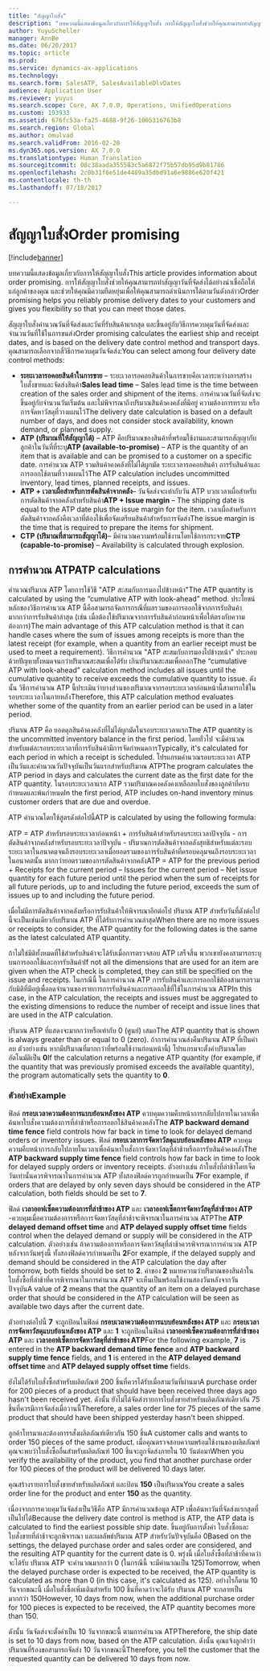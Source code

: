 ```yaml
---
title: "สัญญาใบสั่ง"
description: "บทความนี้แสดงข้อมูลเกี่ยวกับการให้สัญญาใบสั่ง การให้สัญญาใบสั่งช่วยให้คุณสามารถทำสัญญาวันที่จัดส่งได้อย่างน่าเชื่อถือให้แก่ลูกค้าของคุณ และช่วยให้คุณมีความยืดหยุ่นเพื่อให้คุณสามารถดำเนินการได้ตามวันดังกล่าว"
author: YuyuScheller
manager: AnnBe
ms.date: 06/20/2017
ms.topic: article
ms.prod: 
ms.service: dynamics-ax-applications
ms.technology: 
ms.search.form: SalesATP, SalesAvailableDlvDates
audience: Application User
ms.reviewer: yuyus
ms.search.scope: Core, AX 7.0.0, Operations, UnifiedOperations
ms.custom: 193933
ms.assetid: 676fc53a-fa25-4688-9f26-1005316763b8
ms.search.region: Global
ms.author: omulvad
ms.search.validFrom: 2016-02-28
ms.dyn365.ops.version: AX 7.0.0
ms.translationtype: Human Translation
ms.sourcegitcommit: 08c38aada355583c5a6872f75b57db95d9b81786
ms.openlocfilehash: 2c0b31f6e51de4489a35dbd91a6e9886e620f421
ms.contentlocale: th-th
ms.lasthandoff: 07/18/2017

---
```


# <a name="order-promising"></a><span data-ttu-id="44fd4-104">สัญญาใบสั่ง</span><span class="sxs-lookup"><span data-stu-id="44fd4-104">Order promising</span></span>

[!include[banner](../includes/banner.md)]


<span data-ttu-id="44fd4-105">บทความนี้แสดงข้อมูลเกี่ยวกับการให้สัญญาใบสั่ง</span><span class="sxs-lookup"><span data-stu-id="44fd4-105">This article provides information about order promising.</span></span> <span data-ttu-id="44fd4-106">การให้สัญญาใบสั่งช่วยให้คุณสามารถทำสัญญาวันที่จัดส่งได้อย่างน่าเชื่อถือให้แก่ลูกค้าของคุณ และช่วยให้คุณมีความยืดหยุ่นเพื่อให้คุณสามารถดำเนินการได้ตามวันดังกล่าว</span><span class="sxs-lookup"><span data-stu-id="44fd4-106">Order promising helps you reliably promise delivery dates to your customers and gives you flexibility so that you can meet those dates.</span></span>

<span data-ttu-id="44fd4-107">สัญญาใบสั่งคำนวณวันที่จัดส่งและวันที่รับสินค้าแรกสุด และขึ้นอยู่กับวิธีการควบคุมวันที่จัดส่งและจำนวนวันที่ใช้ในการขนส่ง</span><span class="sxs-lookup"><span data-stu-id="44fd4-107">Order promising calculates the earliest ship and receipt dates, and is based on the delivery date control method and transport days.</span></span> <span data-ttu-id="44fd4-108">คุณสามารถเลือกจากสี่วิธีการควบคุมวันจัดส่ง:</span><span class="sxs-lookup"><span data-stu-id="44fd4-108">You can select among four delivery date control methods:</span></span>

-   <span data-ttu-id="44fd4-109">**ระยะเวลารอคอยสินค้าในการขาย** – ระยะเวลารอคอยสินค้าในการขายคือเวลาระหว่างการสร้างใบสั่งขายและจัดส่งสินค้า</span><span class="sxs-lookup"><span data-stu-id="44fd4-109">**Sales lead time** – Sales lead time is the time between creation of the sales order and shipment of the items.</span></span> <span data-ttu-id="44fd4-110">การคำนวณวันที่จัดส่งจะขึ้นอยู่กับจำนวนวันเริ่มต้น และไม่พิจารณาถึงปริมาณสินค้าคงคลังที่มีอยู่ ความต้องการทราบ หรือการจัดหาวัสดุที่วางแผนไว้</span><span class="sxs-lookup"><span data-stu-id="44fd4-110">The delivery date calculation is based on a default number of days, and does not consider stock availability, known demand, or planned supply.</span></span>
-   <span data-ttu-id="44fd4-111">**ATP (ปริมาณที่ให้สัญญาได้)** – ATP คือปริมาณของสินค้าที่พร้อมใช้งานและสามารถสัญญากับลูกค้าในวันที่ที่ระบุ</span><span class="sxs-lookup"><span data-stu-id="44fd4-111">**ATP (available-to-promise)** – ATP is the quantity of an item that is available and can be promised to a customer on a specific date.</span></span> <span data-ttu-id="44fd4-112">การคำนวณ ATP รวมสินค้าคงคลังที่ไม่ได้ผูกมัด ระยะเวลารอคอยสินค้า การรับสินค้าและการออกใช้ตามที่วางแผนไว้</span><span class="sxs-lookup"><span data-stu-id="44fd4-112">The ATP calculation includes uncommitted inventory, lead times, planned receipts, and issues.</span></span>
-   <span data-ttu-id="44fd4-113">**ATP + เวลาเผื่อสำหรับการตัดสินค้าจากคลัง**– วันจัดส่งจะเท่ากับวัน ATP บวกเวลาเผื่อสำหรับการตัดสินค้าจากคลังสำหรับสินค้า</span><span class="sxs-lookup"><span data-stu-id="44fd4-113">**ATP + Issue margin** – The shipping date is equal to the ATP date plus the issue margin for the item.</span></span> <span data-ttu-id="44fd4-114">เวลาเผื่อสำหรับการตัดสินค้าจากคลังคือเวลาที่ต้องใช้เพื่อจัดเตรียมสินค้าสำหรับการจัดส่ง</span><span class="sxs-lookup"><span data-stu-id="44fd4-114">The issue margin is the time that is required to prepare the items for shipment.</span></span>
-   <span data-ttu-id="44fd4-115">**CTP (ปริมาณที่สามารถสัญญาได้)**– มีคำนวณความพร้อมใช้งานโดยใช้การกระจาย</span><span class="sxs-lookup"><span data-stu-id="44fd4-115">**CTP (capable-to-promise)** – Availability is calculated through explosion.</span></span>

## <a name="atp-calculations"></a><span data-ttu-id="44fd4-116">การคำนวณ ATP</span><span class="sxs-lookup"><span data-stu-id="44fd4-116">ATP calculations</span></span>
<span data-ttu-id="44fd4-117">คำนวณปริมาณ ATP โดยการใช้วิธี "ATP สะสมกับการมองไปข้างหน้า"</span><span class="sxs-lookup"><span data-stu-id="44fd4-117">The ATP quantity is calculated by using the “cumulative ATP with look-ahead” method.</span></span> <span data-ttu-id="44fd4-118">ประโยชน์หลักของวิธีการคำนวณ ATP นี้คือสามารถจัดการกรณีที่ผลรวมของการออกใช้จากการรับสินค้ามากกว่าการรับสินค้าล่าสุด (เช่น เมื่อต้องใช้ปริมาณจากการรับสินค้าก่อนหน้าเพื่อให้ตรงกับความต้องการ)</span><span class="sxs-lookup"><span data-stu-id="44fd4-118">The main advantage of this ATP calculation method is that it can handle cases where the sum of issues among receipts is more than the latest receipt (for example, when a quantity from an earlier receipt must be used to meet a requirement).</span></span> <span data-ttu-id="44fd4-119">วิธีการคำนวณ "ATP สะสมกับการมองไปข้างหน้า" ประกอบด้วยปัญหาทั้งหมดจนกว่าปริมาณสะสมเพื่อได้รับ เกินปริมาณสะสมเพื่อออก</span><span class="sxs-lookup"><span data-stu-id="44fd4-119">The “cumulative ATP with look-ahead” calculation method includes all issues until the cumulative quantity to receive exceeds the cumulative quantity to issue.</span></span> <span data-ttu-id="44fd4-120">ดังนั้น วิธีการคำนวณ ATP นี้ประเมินว่าบางส่วนของปริมาณจากรอบระยะเวลาก่อนหน้านี้สามารถใช้ในรอบระยะเวลาในภายหลัง</span><span class="sxs-lookup"><span data-stu-id="44fd4-120">Therefore, this ATP calculation method evaluates whether some of the quantity from an earlier period can be used in a later period.</span></span>  

<span data-ttu-id="44fd4-121">ปริมาณ ATP คือ ยอดดุลสินค้าคงคลังที่ไม่ได้ผูกมัดในรอบระยะเวลาแรก</span><span class="sxs-lookup"><span data-stu-id="44fd4-121">The ATP quantity is the uncommitted inventory balance in the first period.</span></span> <span data-ttu-id="44fd4-122">โดยทั่วไป จะมีคำนวณสำหรับแต่ละรอบระยะเวลาที่การรับสินค้ามีการจัดกำหนดการ</span><span class="sxs-lookup"><span data-stu-id="44fd4-122">Typically, it's calculated for each period in which a receipt is scheduled.</span></span> <span data-ttu-id="44fd4-123">โปรแกรมคำนวณรอบระยะเวลา ATP เป็นวันและคำนวณวันปัจจุบันเป็นวันแรกสำหรับปริมาณ ATP</span><span class="sxs-lookup"><span data-stu-id="44fd4-123">The program calculates the ATP period in days and calculates the current date as the first date for the ATP quantity.</span></span> <span data-ttu-id="44fd4-124">ในรอบระยะเวลาแรก ATP รวมปริมาณคงคลังคงเหลือลบใบสั่งของลูกค้าที่ครบกำหนดและพ้นกำหนด</span><span class="sxs-lookup"><span data-stu-id="44fd4-124">In the first period, ATP includes on-hand inventory minus customer orders that are due and overdue.</span></span>  

<span data-ttu-id="44fd4-125">ATP คำนวณโดยใช้สูตรดังต่อไปนี้</span><span class="sxs-lookup"><span data-stu-id="44fd4-125">ATP is calculated by using the following formula:</span></span>  

<span data-ttu-id="44fd4-126">ATP = ATP สำหรับรอบระยะเวลาก่อนหน้า + การรับสินค้าสำหรับรอบระยะเวลาปัจจุบัน - การตัดสินค้าจากคลังสำหรับรอบระยะเวลาปัจจุบัน - ปริมาณการตัดสินค้าจากคลังสุทธิสำหรับแต่ละรอบระยะเวลาในอนาคตจนถึงรอบระยะเวลาเมื่อยอดรวมของการรับสินค้าที่ครอบคลุมจนถึงรอบระยะเวลาในอนาคตนั้น มากกว่ายอดรวมของการตัดสินค้าจากคลัง</span><span class="sxs-lookup"><span data-stu-id="44fd4-126">ATP = ATP for the previous period + Receipts for the current period – Issues for the current period – Net issue quantity for each future period until the period when the sum of receipts for all future periods, up to and including the future period, exceeds the sum of issues up to and including the future period.</span></span>  

<span data-ttu-id="44fd4-127">เมื่อไม่มีการตัดสินค้าจากคลังหรือการรับสินค้าให้พิจารณาอีกต่อไป ปริมาณ ATP สำหรับวันที่ดังต่อไปนี้จะเป็นเช่นเดียวกับปริมาณ ATP ที่ได้รับการคำนวณล่าสุด</span><span class="sxs-lookup"><span data-stu-id="44fd4-127">When there are no more issues or receipts to consider, the ATP quantity for the following dates is the same as the latest calculated ATP quantity.</span></span>  

<span data-ttu-id="44fd4-128">ถ้าไม่ใช่มิติทั้งหมดที่ใช้สำหรับสินค้าจะได้รับเมื่อการตรวจสอบ ATP เสร็จสิ้น พวกเขายังคงสามารถระบุบนการออกใช้และการรับสินค้า</span><span class="sxs-lookup"><span data-stu-id="44fd4-128">If not all the dimensions that are used for an item are given when the ATP check is completed, they can still be specified on the issue and receipts.</span></span> <span data-ttu-id="44fd4-129">ในกรณีนี้ ในการคำนวณ ATP การรับสินค้าและการออกใช้ต้องสามารถรวมกับมิติที่มีอยู่เพื่อลดจำนวนของรายการการรับสินค้าและการออกใช้ที่ใช้ในการคำนวณ ATP</span><span class="sxs-lookup"><span data-stu-id="44fd4-129">In this case, in the ATP calculation, the receipts and issues must be aggregated to the existing dimensions to reduce the number of receipt and issue lines that are used in the ATP calculation.</span></span>  

<span data-ttu-id="44fd4-130">ปริมาณ ATP ที่แสดงจะมากกว่าหรือเท่ากับ 0 (ศูนย์) เสมอ</span><span class="sxs-lookup"><span data-stu-id="44fd4-130">The ATP quantity that is shown is always greater than or equal to 0 (zero).</span></span> <span data-ttu-id="44fd4-131">ถ้าการคำนวณส่งคืนปริมาณ ATP ที่เป็นค่าลบ ตัวอย่างเช่น หากมีปริมาณที่มากกว่าที่พร้อมใช้งานก่อนหน้านี้) โปรแกรมจะตั้งค่าปริมาณโดยอัตโนมัติเป็น **0**</span><span class="sxs-lookup"><span data-stu-id="44fd4-131">If the calculation returns a negative ATP quantity (for example, if the quantity that was previously promised exceeds the available quantity), the program automatically sets the quantity to **0**.</span></span>

### <a name="example"></a><span data-ttu-id="44fd4-132">ตัวอย่าง</span><span class="sxs-lookup"><span data-stu-id="44fd4-132">Example</span></span>

<span data-ttu-id="44fd4-133">ฟิลด์ **กรอบเวลาความต้องการแบบย้อนหลังของ ATP** ควบคุมความคืบหน้าการกลับไปภายในเวลาเพื่อค้นหาใบสั่งความต้องการที่ล่าช้าหรือการออกใช้สินค้าคงคลัง</span><span class="sxs-lookup"><span data-stu-id="44fd4-133">The **ATP backward demand time fence** field controls how far back in time to look for delayed demand orders or inventory issues.</span></span> <span data-ttu-id="44fd4-134">ฟิลด์ **กรอบเวลาการจัดหาวัสดุแบบย้อนหลังของ ATP** ควบคุมความคืบหน้าการกลับไปภายในเวลาเพื่อค้นหาใบสั่งการจัดหาวัสดุที่ล่าช้าหรือการรับสินค้าคงคลัง</span><span class="sxs-lookup"><span data-stu-id="44fd4-134">The **ATP backward supply time fence** field controls how far back in time to look for delayed supply orders or inventory receipts.</span></span> <span data-ttu-id="44fd4-135">ตัวอย่างเช่น ถ้าใบสั่งที่ล่าช้าโดยเจ็ดวันเท่านั้นควรพิจารณาในการคำนวณ ATP ทั้งสองฟิลด์ควรถูกกำหนดเป็น **7**</span><span class="sxs-lookup"><span data-stu-id="44fd4-135">For example, if orders that are delayed by only seven days should be considered in the ATP calculation, both fields should be set to **7**.</span></span>  

<span data-ttu-id="44fd4-136">ฟิลด์ **เวลาออฟเซ็ตความต้องการที่ล่าช้าของ ATP** และ **เวลาออฟเซ็ตการจัดหาวัสดุที่ล่าช้าของ ATP** -ควบคุมเมื่อความต้องการหรือการจัดหาวัสดุที่ล่าช้าจะพิจารณาในการคำนวณ ATP</span><span class="sxs-lookup"><span data-stu-id="44fd4-136">The **ATP delayed demand offset time** and **ATP delayed supply offset time** fields control when the delayed demand or supply will be considered in the ATP calculation.</span></span> <span data-ttu-id="44fd4-137">ตัวอย่างเช่น ถ้าความต้องการหรือการจัดหาวัสดุที่ล่าช้าควรพิจารณาการคำนวณ ATP หลังจากวันพรุ่งนี้ ทั้งสองฟิลด์ควรกำหนดเป็น **2**</span><span class="sxs-lookup"><span data-stu-id="44fd4-137">For example, if the delayed supply and demand should be considered in the ATP calculation the day after tomorrow, both fields should be set to **2**.</span></span> <span data-ttu-id="44fd4-138">ค่าของ **2** หมายความว่าปริมาณของสินค้าในใบสั่งซื้อที่ล่าช้าที่ควรพิจารณาในการคำนวณ ATP จะเห็นเป็นพร้อมใช้งานสองวันหลังจากวันปัจจุบัน</span><span class="sxs-lookup"><span data-stu-id="44fd4-138">A value of **2** means that the quantity of an item on a delayed purchase order that should be considered in the ATP calculation will be seen as available two days after the current date.</span></span>  

<span data-ttu-id="44fd4-139">ตัวอย่างต่อไปนี้ **7** จะถูกป้อนในฟิลด์ **กรอบเวลาความต้องการแบบย้อนหลังของ ATP** และ **กรอบเวลาการจัดหาวัสดุแบบย้อนหลังของ ATP** และ **1** จะถูกป้อนในฟิลด์ **เวลาออฟเซ็ตความต้องการที่ล่าช้าของ ATP** และ **เวลาออฟเซ็ตการจัดหาวัสดุที่ล่าช้าของ ATP**</span><span class="sxs-lookup"><span data-stu-id="44fd4-139">For the following example, **7** is entered in the **ATP backward demand time fence** and **ATP backward supply time fence** fields, and **1** is entered in the **ATP delayed demand offset time** and **ATP delayed supply offset time** fields.</span></span>  

<span data-ttu-id="44fd4-140">ยังไม่ได้รับใบสั่งซื้อสำหรับผลิตภัณฑ์ 200 ชิ้นที่ควรได้รับเมื่อสามวันที่ผ่านมา</span><span class="sxs-lookup"><span data-stu-id="44fd4-140">A purchase order for 200 pieces of a product that should have been received three days ago hasn't been received yet.</span></span> <span data-ttu-id="44fd4-141">ดังนั้น ยังไม่ได้จัดส่งรายการใบสั่งขายสำหรับผลิตภัณฑ์เดียวกัน 75 ชิ้นที่ควรมีการจัดส่งเมื่อวานนี้</span><span class="sxs-lookup"><span data-stu-id="44fd4-141">Therefore, a sales order line for 75 pieces of the same product that should have been shipped yesterday hasn't been shipped.</span></span>  

<span data-ttu-id="44fd4-142">ลูกค้าโทรมาและต้องการรสั่งผลิตภัณฑ์เดียวกัน 150 ชิ้น</span><span class="sxs-lookup"><span data-stu-id="44fd4-142">A customer calls and wants to order 150 pieces of the same product.</span></span> <span data-ttu-id="44fd4-143">เมื่อคุณตรวจสอบความพร้อมใช้งานของผลิตภัณฑ์คุณจะพบว่าใบสั่งซื้ออื่นสำหรับผลิตภัณฑ์ 100 ชิ้นจะถูกจัดส่งภายใน 10 วันต่อมา</span><span class="sxs-lookup"><span data-stu-id="44fd4-143">When you verify the availability of the product, you find that another purchase order for 100 pieces of the product will be delivered 10 days later.</span></span>  

<span data-ttu-id="44fd4-144">คุณสร้างรายการใบสั่งขายสำหรับผลิตภัณฑ์ และป้อน **150** เป็นปริมาณ</span><span class="sxs-lookup"><span data-stu-id="44fd4-144">You create a sales order line for the product and enter **150** as the quantity.</span></span>  

<span data-ttu-id="44fd4-145">เนื่องจากการควบคุมวันจัดส่งเป็นวิธีคือ ATP มีการคำนวณข้อมูล ATP เพื่อค้นหาวันที่จัดส่งแรกสุดที่เป็นไปได้</span><span class="sxs-lookup"><span data-stu-id="44fd4-145">Because the delivery date control is method is ATP, the ATP data is calculated to find the earliest possible ship date.</span></span> <span data-ttu-id="44fd4-146">ขึ้นอยู่กับการตั้งค่า ใบสั่งซื้อและใบสั่งขายที่ล่าช้าจะถูกพิจารณา และผลลัพธ์ปริมาณ ATP สำหรับวันปัจจุบันคือ 0</span><span class="sxs-lookup"><span data-stu-id="44fd4-146">Based on the settings, the delayed purchase order and sales order are considered, and the resulting ATP quantity for the current date is 0.</span></span> <span data-ttu-id="44fd4-147">พรุ่งนี้ เมื่อใบสั่งซื้อที่ล่าช้าที่คาดว่าจะได้รับ ปริมาณ ATP จะคำนวณมากกว่า 0 (ในกรณีนี้ จะมีคำนวณเป็น 125)</span><span class="sxs-lookup"><span data-stu-id="44fd4-147">Tomorrow, when the delayed purchase order is expected to be received, the ATP quantity is calculated as more than 0 (in this case, it's calculated as 125).</span></span> <span data-ttu-id="44fd4-148">อย่างไรก็ตาม 10 วันจากขณะนี้ เมื่อใบสั่งซื้อเพิ่มเติมสำหรับ 100 ชิ้นที่คาดว่าจะได้รับ ปริมาณ ATP จะกลายเป็นมากกว่า 150</span><span class="sxs-lookup"><span data-stu-id="44fd4-148">However, 10 days from now, when the additional purchase order for 100 pieces is expected to be received, the ATP quantity becomes more than 150.</span></span>  

<span data-ttu-id="44fd4-149">ดังนั้น วันจัดส่งจะตั้งค่าเป็น 10 วันจากขณะนี้ ตามการคำนวณ ATP</span><span class="sxs-lookup"><span data-stu-id="44fd4-149">Therefore, the ship date is set to 10 days from now, based on the ATP calculation.</span></span> <span data-ttu-id="44fd4-150">ดังนั้น คุณแจ้งลูกค้าว่าปริมาณที่ร้องขอสามารถจัดส่ง 10 วันจากขณะนี้</span><span class="sxs-lookup"><span data-stu-id="44fd4-150">Therefore, you tell the customer that the requested quantity can be delivered 10 days from now.</span></span>




